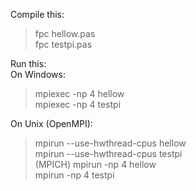 Compile this:    

> fpc hellow.pas    
> fpc testpi.pas    

Run this:    
On Windows:     
> mpiexec -np 4 hellow  
> mpiexec -np 4 testpi

On Unix (OpenMPI):    
> mpirun --use-hwthread-cpus hellow    
> mpirun --use-hwthread-cpus testpi    
(MPICH) 
> mpirun -np 4 hellow    
> mpirun -np 4 testpi    

